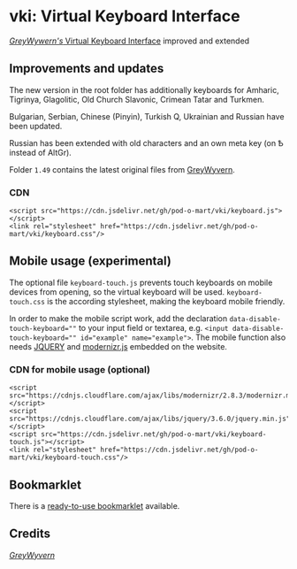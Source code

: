# vki: Virtual Keyboard Interface
[*GreyWywern's* Virtual Keyboard Interface](http://www.greywyvern.com/code/javascript/keyboard) improved and extended 

## Improvements and updates
The new version in the root folder has additionally keyboards for Amharic, Tigrinya, Glagolitic, Old Church Slavonic, Crimean Tatar and Turkmen.

Bulgarian, Serbian, Chinese (Pinyin), Turkish Q, Ukrainian and Russian have been updated.

Russian has been extended with old characters and an own meta key (on Ѣ instead of AltGr).

Folder `1.49` contains the latest original files from [GreyWyvern](http://www.greywyvern.com/code/javascript/keyboard).

### CDN
```
<script src="https://cdn.jsdelivr.net/gh/pod-o-mart/vki/keyboard.js"></script>
<link rel="stylesheet" href="https://cdn.jsdelivr.net/gh/pod-o-mart/vki/keyboard.css"/>
```

## Mobile usage (experimental)
The optional file `keyboard-touch.js` prevents touch keyboards on mobile devices from opening, so the virtual keyboard will be used. `keyboard-touch.css` is the according stylesheet, making the keyboard mobile friendly.

In order to make the mobile script work, add the declaration
`data-disable-touch-keyboard=""` to your input field or textarea, e.g. `<input data-disable-touch-keyboard="" id="example" name="example">`.
 The mobile function also needs [JQUERY](https://jquery.com/) and [modernizr.js](https://modernizr.com/) embedded on the website.
 
 ### CDN for mobile usage (optional)
 ```
<script src="https://cdnjs.cloudflare.com/ajax/libs/modernizr/2.8.3/modernizr.min.js"></script>
<script src="https://cdnjs.cloudflare.com/ajax/libs/jquery/3.6.0/jquery.min.js"></script>
<script src="https://cdn.jsdelivr.net/gh/pod-o-mart/vki/keyboard-touch.js"></script>
<link rel="stylesheet" href="https://cdn.jsdelivr.net/gh/pod-o-mart/vki/keyboard-touch.css"/>
```
 
 ## Bookmarklet
 There is a [ready-to-use bookmarklet](https://github.com/pod-o-mart/keyboardBookmarklets) available.

Credits
-------

[*GreyWyvern*](http://www.greywyvern.com/code/javascript/keyboard)
